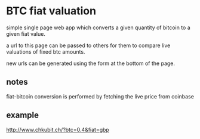 # BTC fiat valuation

simple single page web app which converts a given quantity of bitcoin to a given fiat value.

a url to this page can be passed to others for them to compare live valuations of fixed btc amounts.

new urls can be generated using the form at the bottom of the page.

## notes

fiat-bitcoin conversion is performed by fetching the live price from coinbase

## example

http://www.chkubit.ch/?btc=0.4&fiat=gbp
